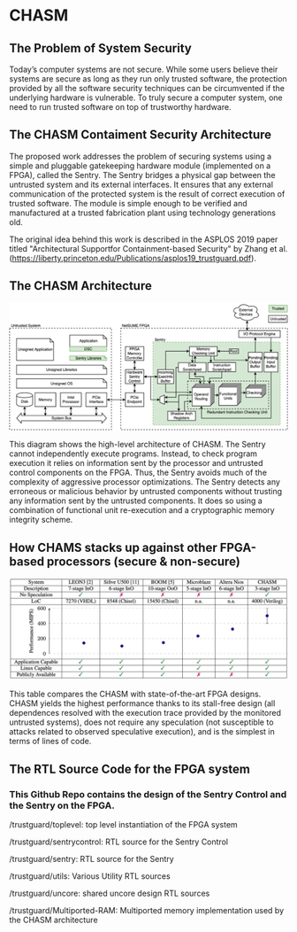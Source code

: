 # CHASM

## The Problem of System Security

Today’s computer systems are not secure. While some users believe their systems are secure as long as they run only trusted software, the protection provided by all the software security techniques can be circumvented if the underlying hardware is vulnerable. To truly secure a computer system, one need to run trusted software on top of trustworthy hardware. 

## The CHASM Contaiment Security Architecture

The proposed work addresses the problem of securing systems using a simple and pluggable gatekeeping hardware module (implemented on a FPGA), called the Sentry. The Sentry bridges a physical gap between the untrusted system and its external interfaces. It ensures that any external communication of the protected system is the result of correct execution of trusted software. The module is simple enough to be verified and manufactured at a trusted fabrication plant using technology generations old.

The original idea behind this work is described in the ASPLOS 2019 paper titled "Architectural Supportfor Containment-based Security" by Zhang et al. (https://liberty.princeton.edu/Publications/asplos19_trustguard.pdf).

## The CHASM Architecture

![CHASM Design](/images/containmentflow.png)

This diagram shows the high-level architecture of CHASM. The Sentry cannot independently execute programs. Instead, to check program execution it relies on information sent by the processor and untrusted control components on the FPGA. Thus, the Sentry avoids much of the complexity of aggressive processor optimizations. The Sentry detects any erroneous or malicious behavior by untrusted components without trusting any information sent by the untrusted components. It does so using a combination of functional unit re-execution and a cryptographic memory integrity scheme.

## How CHAMS stacks up against other FPGA-based processors (secure & non-secure)

![CHASM Comparison](/images/comparison.png)

This table compares the CHASM with state-of-the-art FPGA designs. CHASM yields the highest performance thanks to its stall-free design (all dependences resolved with the execution trace provided by the monitored untrusted systems), does not require any speculation (not susceptible to attacks related to observed speculative execution), and is the simplest in terms of lines of code.

## The RTL Source Code for the FPGA system

### This Github Repo contains the design of the Sentry Control and the Sentry on the FPGA.
/trustguard/toplevel: top level instantiation of the FPGA system

/trustguard/sentrycontrol: RTL source for the Sentry Control

/trustguard/sentry: RTL source for the Sentry

/trustguard/utils: Various Utility RTL sources

/trustguard/uncore: shared uncore design RTL sources

/trustguard/Multiported-RAM: Multiported memory implementation used by the CHASM architecture
